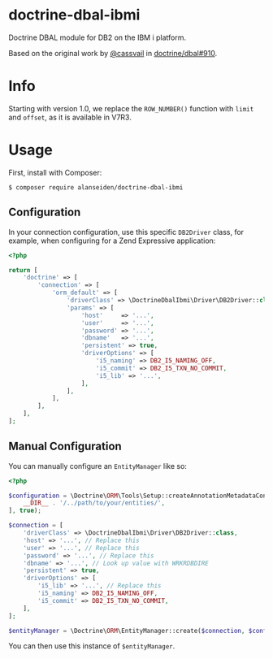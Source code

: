 # doctrine-dbal-ibmi

Doctrine DBAL module for DB2 on the IBM i platform.

Based on the original work by [@cassvail](https://github.com/cassvail) in [doctrine/dbal#910](https://github.com/doctrine/dbal/pull/910).

# Info

Starting with version 1.0, we replace the `ROW_NUMBER()` function with `limit` and `offset`, as it is available in V7R3.

# Usage

First, install with Composer:

```
$ composer require alanseiden/doctrine-dbal-ibmi
```

## Configuration

In your connection configuration, use this specific `DB2Driver` class, for
example, when configuring for a Zend Expressive application:

```php
<?php

return [
    'doctrine' => [
        'connection' => [
            'orm_default' => [
                'driverClass' => \DoctrineDbalIbmi\Driver\DB2Driver::class,
                'params' => [
                    'host'     => '...',
                    'user'     => '...',
                    'password' => '...',
                    'dbname'   => '...',
                    'persistent' => true,
                    'driverOptions' => [
                        'i5_naming' => DB2_I5_NAMING_OFF,
                        'i5_commit' => DB2_I5_TXN_NO_COMMIT,
                        'i5_lib' => '...',
                    ],
                ],
            ],
        ],
    ],
];
```

## Manual Configuration

You can manually configure an `EntityManager` like so:

```php
<?php

$configuration = \Doctrine\ORM\Tools\Setup::createAnnotationMetadataConfiguration([
    __DIR__ . '/../path/to/your/entities/',
], true);

$connection = [
    'driverClass' => \DoctrineDbalIbmi\Driver\DB2Driver::class,
    'host' => '...', // Replace this
    'user' => '...', // Replace this
    'password' => '...', // Replace this
    'dbname' => '...', // Look up value with WRKRDBDIRE
    'persistent' => true,
    'driverOptions' => [
        'i5_lib' => '...', // Replace this
        'i5_naming' => DB2_I5_NAMING_OFF,
        'i5_commit' => DB2_I5_TXN_NO_COMMIT,
    ],
];

$entityManager = \Doctrine\ORM\EntityManager::create($connection, $configuration);
```

You can then use this instance of `$entityManager`.
